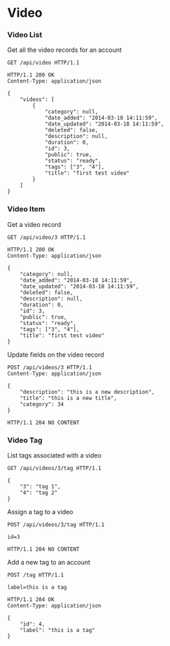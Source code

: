 Video
=====

### Video List

Get all the video records for an account

```http
GET /api/video HTTP/1.1
```

```http
HTTP/1.1 200 OK
Content-Type: application/json

{
    "videos": [
        {
            "category": null, 
            "date_added": "2014-03-18 14:11:59", 
            "date_updated": "2014-03-18 14:11:59", 
            "deleted": false, 
            "description": null, 
            "duration": 0, 
            "id": 3, 
            "public": true, 
            "status": "ready",
            "tags": ["3", "4"],
            "title": "first test video"
        }
    ]
}
```

### Video Item

Get a video record

```http
GET /api/video/3 HTTP/1.1
```

```http
HTTP/1.1 200 OK
Content-Type: application/json

{
    "category": null, 
    "date_added": "2014-03-18 14:11:59", 
    "date_updated": "2014-03-18 14:11:59", 
    "deleted": false, 
    "description": null, 
    "duration": 0, 
    "id": 3, 
    "public": true, 
    "status": "ready", 
    "tags": ["3", "4"],
    "title": "first test video"
}
```
Update fields on the video record

```http
POST /api/videos/3 HTTP/1.1
Content-Type: application/json

{
    "description": "this is a new description",
    "title": "this is a new title",
    "category": 34
}
```

```http
HTTP/1.1 204 NO CONTENT
```

### Video Tag

List tags associated with a video

```http
GET /api/videos/3/tag HTTP/1.1

{
    "3": "tag 1",
    "4": "tag 2"
}
```

Assign a tag to a video

```http
POST /api/videos/3/tag HTTP/1.1

id=3
```

```http
HTTP/1.1 204 NO CONTENT
```

Add a new tag to an account

```http
POST /tag HTTP/1.1

label=this is a tag
```

```http
HTTP/1.1 204 OK
Content-Type: application/json

{
    "id": 4,
    "label": "this is a tag"
}
```
